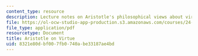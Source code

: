 ```yaml
---
content_type: resource
description: Lecture notes on Aristotle's philosophical views about virtue.
file: https://ol-ocw-studio-app-production.s3.amazonaws.com/courses/24-01-classics-of-western-philosophy-spring-2016/8321e80dbf007fb0740abe33187ae4bd_MIT24_01S16_SES9.pdf
file_type: application/pdf
resourcetype: Document
title: Aristotle on Virtue
uid: 8321e80d-bf00-7fb0-740a-be33187ae4bd
---
```

